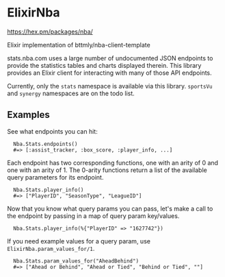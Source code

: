 # ElixirNba
https://hex.pm/packages/nba/

  Elixir implementation of bttmly/nba-client-template

  stats.nba.com uses a large number of undocumented JSON endpoints
  to provide the statistics tables and charts displayed therein.
  This library provides an Elixir client for interacting with many
  of those API endpoints.

  Currently, only the `stats` namespace is available via this library.
  `sportsVu` and `synergy` namespaces are on the todo list.

  ## Examples
  See what endpoints you can hit:

      Nba.Stats.endpoints()
      #=> [:assist_tracker, :box_score, :player_info, ...]

  Each endpoint has two corresponding functions, one with an
  arity of 0 and one with an arity of 1. The 0-arity functions
  return a list of the available query parameters for
  its endpoint.

      Nba.Stats.player_info()
      #=> ["PlayerID", "SeasonType", "LeagueID"]

  Now that you know what query params you can pass, let's make
  a call to the endpoint by passing in a map of query param
  key/values.

      Nba.Stats.player_info(%{"PlayerID" => "1627742"})

  If you need example values for a query param, use `ElixirNba.param_values_for/1`.

      Nba.Stats.param_values_for("AheadBehind")
      #=> ["Ahead or Behind", "Ahead or Tied", "Behind or Tied", ""]

